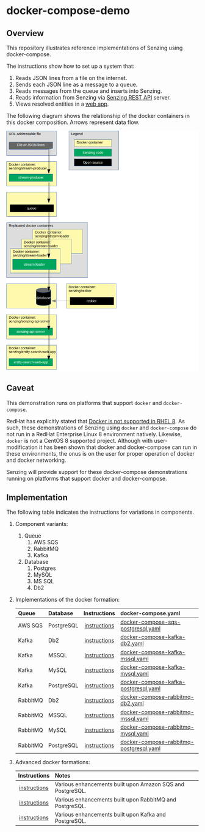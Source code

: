 # docker-compose-demo

## Overview

This repository illustrates reference implementations of Senzing using docker-compose.

The instructions show how to set up a system that:

1. Reads JSON lines from a file on the internet.
1. Sends each JSON line as a message to a queue.
1. Reads messages from the queue and inserts into Senzing.
1. Reads information from Senzing via [Senzing REST API](https://github.com/Senzing/senzing-rest-api-specification) server.
1. Views resolved entities in a [web app](https://github.com/Senzing/entity-search-web-app).

The following diagram shows the relationship of the docker containers in this docker composition.
Arrows represent data flow.

![Image of architecture](docs/img-architecture/architecture.png)

## Caveat

This demonstration runs on platforms that support `docker` and `docker-compose`.

RedHat has explicitly stated that
[Docker is not supported in RHEL 8](https://access.redhat.com/documentation/en-us/red_hat_enterprise_linux/8/html-single/building_running_and_managing_containers/index#con_running-containers-without-docker_assembly_starting-with-containers).
As such, these demonstrations of Senzing using `docker` and `docker-compose`
do not run in a RedHat Enterprise Linux 8 environment natively.
Likewise, `docker` is not a CentOS 8 supported project.
Although with user-modification it has been shown that docker and docker-compose can run in these environments,
the onus is on the user for proper operation of docker and docker networking.

Senzing will provide support for these docker-compose demonstrations
running on platforms that support docker and docker-compose.

## Implementation

The following table indicates the instructions for variations in components.

1. Component variants:
    1. Queue
        1. AWS SQS
        1. RabbitMQ
        1. Kafka
    1. Database
        1. Postgres
        1. MySQL
        1. MS SQL
        1. Db2
1. Implementations of the docker formation:

    | Queue    | Database       | Instructions | docker-compose.yaml |
    |----------|----------------|:------------:|---------------------|
    | AWS SQS  | PostgreSQL     | [instructions](docs/docker-compose-sqs-postgresql/README.md)      | [docker-compose-sqs-postgresql.yaml](resources/postgresql/docker-compose-sqs-postgresql.yaml) |
    | Kafka    | Db2            | [instructions](docs/docker-compose-kafka-db2/README.md)           | [docker-compose-kafka-db2.yaml](resources/db2/docker-compose-kafka-db2.yaml) |
    | Kafka    | MSSQL          | [instructions](docs/docker-compose-kafka-mssql/README.md)         | [docker-compose-kafka-mssql.yaml](resources/mssql/docker-compose-kafka-mssql.yaml) |
    | Kafka    | MySQL          | [instructions](docs/docker-compose-kafka-mysql/README.md)         | [docker-compose-kafka-mysql.yaml](resources/mysql/docker-compose-kafka-mysql.yaml) |
    | Kafka    | PostgreSQL     | [instructions](docs/docker-compose-kafka-postgresql/README.md)    | [docker-compose-kafka-postgresql.yaml](resources/postgresql/docker-compose-kafka-postgresql.yaml) |
    | RabbitMQ | Db2            | [instructions](docs/docker-compose-rabbitmq-db2/README.md)        | [docker-compose-rabbitmq-db2.yaml](resources/db2/docker-compose-rabbitmq-db2.yaml) |
    | RabbitMQ | MSSQL          | [instructions](docs/docker-compose-rabbitmq-mssql/README.md)      | [docker-compose-rabbitmq-mssql.yaml](resources/mssql/docker-compose-rabbitmq-mssql.yaml) |
    | RabbitMQ | MySQL          | [instructions](docs/docker-compose-rabbitmq-mysql/README.md)      | [docker-compose-rabbitmq-mysql.yaml](resources/mysql/docker-compose-rabbitmq-mysql.yaml) |
    | RabbitMQ | PostgreSQL     | [instructions](docs/docker-compose-rabbitmq-postgresql/README.md) | [docker-compose-rabbitmq-postgresql.yaml](resources/postgresql/docker-compose-rabbitmq-postgresql.yaml) |

1. Advanced docker formations:

    | Instructions | Notes               |
    |:------------:|---------------------|
    | [instructions](docs/docker-compose-sqs-postgresql-advanced/README.md) | Various enhancements built upon Amazon SQS and PostgreSQL. |
    | [instructions](docs/docker-compose-rabbitmq-postgresql-advanced/README.md) | Various enhancements built upon RabbitMQ and PostgreSQL. |
    | [instructions](docs/docker-compose-kafka-postgresql-advanced/README.md) | Various enhancements built upon Kafka and PostgreSQL. |
